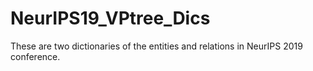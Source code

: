 # NeurIPS19_VPtree_Dics
These are two dictionaries of the entities and relations in NeurIPS 2019 conference.
